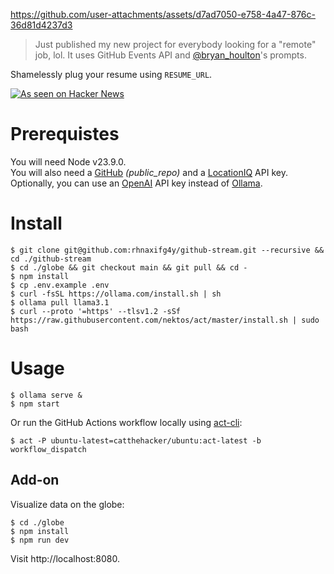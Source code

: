 


https://github.com/user-attachments/assets/d7ad7050-e758-4a47-876c-36d81d4237d3


> Just published my new project for everybody looking for a "remote" job, lol. It uses GitHub Events API and [@bryan_houlton](https://github.com/bryanhoulton/senior-dev)'s prompts.

Shamelessly plug your resume using `RESUME_URL`.

[![As seen on Hacker News](https://img.shields.io/hackernews/user-karma/_u0u9)](https://news.ycombinator.com/item?id=41032514)

# Prerequistes

You will need Node v23.9.0.  
You will also need a [GitHub](https://github.com/settings/tokens) _(public_repo)_ and a [LocationIQ](https://my.locationiq.com/dashboard/#accesstoken) API key.  
Optionally, you can use an [OpenAI](https://platform.openai.com/api-keys) API key instead of [Ollama](https://github.com/ollama/ollama).

# Install

```
$ git clone git@github.com:rhnaxifg4y/github-stream.git --recursive && cd ./github-stream
$ cd ./globe && git checkout main && git pull && cd -
$ npm install
$ cp .env.example .env
$ curl -fsSL https://ollama.com/install.sh | sh
$ ollama pull llama3.1
$ curl --proto '=https' --tlsv1.2 -sSf https://raw.githubusercontent.com/nektos/act/master/install.sh | sudo bash
```

# Usage

```
$ ollama serve &
$ npm start
```

Or run the GitHub Actions workflow locally using [act-cli](https://github.com/nektos/act):

```
$ act -P ubuntu-latest=catthehacker/ubuntu:act-latest -b workflow_dispatch
```

## Add-on

Visualize data on the globe:

```
$ cd ./globe
$ npm install
$ npm run dev
```

Visit http://localhost:8080.
